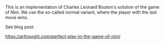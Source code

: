 This is an implementation of Charles Leonard Bouton's solution of the game of Nim. We use the so-called normal variant, where the player with the last move wins.

See blog post:

https://arthought.com/perfect-play-in-the-game-of-nim/
